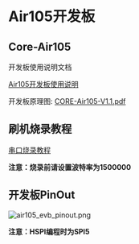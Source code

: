 # Air105开发板

## Core-Air105

开发板使用说明文档

[Air105开发板使用说明](https://cdn.openluat-luatcommunity.openluat.com/attachment/Air105%20%E6%A0%B8%E5%BF%83%E6%9D%BF%E4%BD%BF%E7%94%A8%E6%89%8B%E5%86%8CV1.1.pdf)

开发板原理图: [CORE-Air105-V1.1.pdf](https://cdn.openluat-luatcommunity.openluat.com/attachment/20220110133139675_CORE-Air105-V1.1.pdf)

## 刷机烧录教程

[串口烧录教程](../../boardGuide/flash.html)

**注意：烧录前请设置波特率为1500000**

## 开发板PinOut

![air105_evb_pinout.png](https://gitee.com/openLuat/LuatOS/raw/master/bsp/air105/images/air105_evb_pinout.png)

**注意：HSPI编程时为SPI5**

